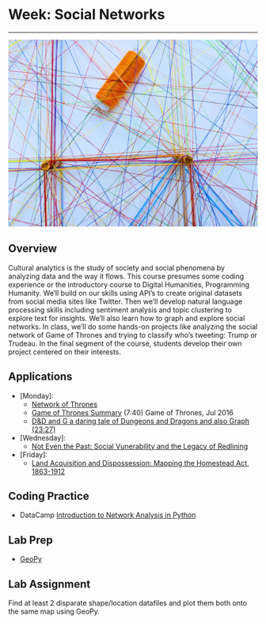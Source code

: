 # Week: Social Networks
<hr>

![Map Image](images/img_iphs290_network_omar-flores-MOO6k3RaiwE-unsplash.jpg)

## Overview


Cultural analytics is the study of society and social phenomena by analyzing data and the way it flows. This course presumes some coding experience or the introductory course to Digital Humanities, Programming Humanity. We’ll build on our skills using API’s to create original datasets from social media sites like Twitter. Then we’ll develop natural language processing skills including sentiment analysis and topic clustering to explore text for insights. We’ll also learn how to graph and explore social networks. In class, we’ll do some hands-on projects like analyzing the social network of Game of Thrones and trying to classify who’s tweeting: Trump or Trudeau. In the final segment of the course, students develop their own project centered on their interests.

## Applications

- [Monday]:
    * [Network of Thrones](https://www.maa.org/sites/default/files/pdf/Mathhorizons/NetworkofThrones%20%281%29.pdf)
    * [Game of Thrones Summary](https://www.youtube.com/watch?v=6N4gEJ_ED98) (7:40) Game of Thrones, Jul 2016
    * [D&D and G a daring tale of Dungeons and Dragons and also Graph (23:27)](https://www.youtube.com/watch?v=t2EUocx3vGQ)
- [Wednesday]: 
    * [Not Even the Past: Social Vunerability and the Legacy of Redlining](https://dsl.richmond.edu/socialvulnerability/)
- [Friday]:
    * [Land Acquisition and Dispossession: Mapping the Homestead Act, 1863-1912](https://dsl.richmond.edu/panorama/homesteading/)

## Coding Practice

* DataCamp [Introduction to Network Analysis in Python](https://app.datacamp.com/learn/courses/introduction-to-network-analysis-in-python)


## Lab Prep

* [GeoPy](https://melaniewalsh.github.io/Intro-Cultural-Analytics/07-Mapping/01-Mapping.html)


## Lab Assignment

Find at least 2 disparate shape/location datafiles and plot them both onto the same map using GeoPy.





